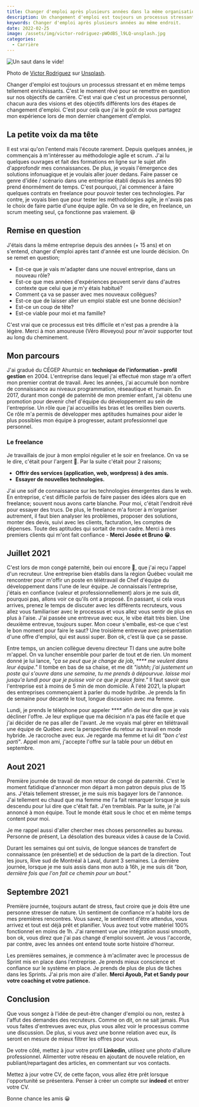 ```yaml
---
title: Changer d'emploi après plusieurs années dans la même organisation.
description: Un changement d'emploi est toujours un processus stressant et en même temps tellement intéressant.
keywords: Changer d'emploi après plusieurs années au même endroit.
date: 2022-02-25
image: /assets/img/victor-rodriguez-pWOdBS_l9LQ-unsplash.jpg
categories:
  - Carrière
---
```


![Un saut dans le vide!](/assets/img/victor-rodriguez-pWOdBS_l9LQ-unsplash.jpg "Un saut dans le vide")

<div class="caption">
Photo de <a href="https://unsplash.com/@vimarovi">Victor Rodriguez</a> sur <a href="https://unsplash.com">Unsplash</a>.
</div>

Changer d'emploi est toujours un processus stressant et en même temps tellement enrichissants. 
C'est le moment rêvé pour se remettre en question sur nos objectifs de carrière.
C'est vrai que c'est un processus personnel, chacun aura des visions et des objectifs différents lors des étapes de changement d'emploi.
C'est pour celà que j'ai le goût de vous partagez mon expérience lors de mon dernier changement d'emploi.

## La petite voix da ma tête

Il est vrai qu'on l'entend mais l'écoute rarement. 
Depuis quelques années, je commençais à m'intéresser au méthodologie agile et scrum. 
J'ai lu quelques ouvrages et fait des formations en ligne sur le sujet afin d'approfondir mes connaissances.
De plus, je voyais l'émergence des solutions infonuagique et je voulais aller jouer dedans.
Faire passer ce genre d'idée / scénario dans une entreprise établi depuis les années 90 prend énormément de temps.
C'est pourquoi, j'ai commencer à faire quelques contrats en freelance pour pouvoir tester ces technologies.
Par contre, je voyais bien que pour tester les méthodologies agile, je n'avais pas le choix de faire partie d'une équipe agile. 
On va se le dire, en freelance, un scrum meeting seul, ça fonctionne pas vraiement. 😆

## Remise en question

J'étais dans la même entreprise depuis des années (+ 15 ans) et on s'entend, changer d'emploi après tant d'année est une lourde décision. 
On se remet en question; 
- Est-ce que je vais m'adapter dans une nouvel entreprise, dans un nouveau rôle? 
- Est-ce que mes années d'expériences peuvent servir dans d'autres contexte que celui que je m'y étais habitué?
- Comment ça va se passer avec mes nouveaux collègues?
- Est-ce que de laisser aller un emploi stable est une bonne décision?
- Est-ce un coup de tête?
- Est-ce viable pour moi et ma famille?

C'est vrai que ce processus est très difficile et n'est pas a prendre à la légère. Merci à mon amoureuse (Véro #loveyou) pour m'avoir supporter tout au long du cheminement.

## Mon parcours

J'ai gradué du CÉGEP Ahuntsic en __technique de l'information - profil gestion__ en 2004. 
L'entreprise dans lequel j'ai effectué mon stage m'a offert mon premier contrat de travail.
Avec les années, j'ai accumulé bon nombre de connaissance au niveaux programmation, réseautique et humain.
En 2017, durant mon congé de paternité de mon premier enfant, j'ai obtenu une promotion pour devenir chef d'équipe du développement au sein de l'entreprise.
Un rôle que j'ai accueillis les bras et les oreilles bien ouverts.
Ce rôle m'a permis de développer mes aptitudes humaines pour aider le plus possibles mon équipe à progresser, autant professionnel que personnel.

### Le freelance

Je travaillais de jour à mon emploi régulier et le soir en freelance. On va se le dire, c'était pour l'argent 🤑. Par la suite c'était pour 2 raisons;
- __Offrir des services (application, web, wordpress) à des amis.__
- __Essayer de nouvelles technologies.__

J'ai une soif de connaissance sur les technologies émergentes dans le web.
En entreprise, c'est difficile parfois de faire passer des idées alors que en freelance; souvent nous avons carte blanche.
Pour moi, c'était l'endroit rêvé pour essayer des trucs. 
De plus, le freelance m'a forcer à m'organiser autrement, il faut bien analyser les problèmes, proposer des solutions, monter des devis, suivi avec les clients, facturation, les comptes de dépenses. 
Toute des aptitudes qui sortait de mon cadre.
Merci à mes premiers clients qui m'ont fait confiance - __Merci Josée et Bruno 😀__.

## Juillet 2021

C'est lors de mon congé paternité, bein oui encore 🤪, que j'ai reçu l'appel d'un recruteur.
Une entreprise bien établis dans la région Québec voulait me rencontrer pour m'offir un poste en télétravail de Chef d'équipe du développement dans l'une de leur équipe.
Je connaissais l'entreprise, j'étais en confiance (valeur et professionnellement) alors je me suis dit, pourquoi pas, allons voir ce qu'ils ont a proposé. En passant, si cela vous arrives, prenez le temps de discuter avec les différents recruteurs, vous allez vous familiariser avec le processus et vous allez vous sentir de plus en plus à l'aise. 
J'ai passée une entrevue avec eux, le vibe était très bien. Une deuxième entrevue, toujours super. 
Mon coeur s'emballe, est-ce que c'est le bon moment pour faire le saut? 
Une troisième entrevue avec présentation d'une offre d'emploi, qui est aussi super.
Bon ok, c'est là que ça se passe.

Entre temps, un ancien collègue devenu directeur TI dans une autre boîte m'appel.
On va luncher ensemble pour parler de tout et de rien.
Un moment donné je lui lance, _"ça se peut que je change de job, **** me veulent dans leur équipe."_
Il tombe en bas de sa chaise, et me dit _"ishhh; j'ai justement un poste qui s'ouvre dans une semaine, tu me prends à dépourvue. laisse moi jusqu'a lundi pour que je puisse voir ce que je peux faire."_
Il faut savoir que l'entreprise est à moins de 5 min de mon domicile.
À l'été 2021, la plupart des entreprises commençaient à parler du mode hydribe. 
Je prends la fin de semaine pour décanté le tout, longue discussion avec ma femme.

Lundi, je prends le téléphone pour appeler **** afin de leur dire que je vais décliner l'offre. 
Je leur explique que ma décision n'a pas été facile et que j'ai décider de ne pas aller de l'avant.
Je me voyais mal gèrer en télétravail une équipe de Québec avec la perspective du retour au travail en mode hybride.
Je raccroche avec eux. Je regarde ma femme et lui dit _"bon c'est parti"_.
Appel mon ami, j'accepte l'offre sur la table pour un début en septembre.

## Aout 2021

Première journée de travail de mon retour de congé de paternité.
C'est le moment fatidique d'annoncer mon départ à mon patron depuis plus de 15 ans.
J'étais tellement stresser, je me suis mis bagayer lors de l'annonce.
J'ai tellement eu chaud que ma femme me l'a fait remarquer lorsque je suis descendu pour lui dire que c'était fait.
J'en tremblais. Par la suite, je l'ai annoncé à mon équipe.
Tout le monde était sous le choc et en même temps content pour moi.

Je me rappel aussi d'aller chercher mes choses personnelles au bureau.
Personne de présent, La désolation des bureaux vides à cause de la Covid.

Durant les semaines qui ont suivis, de longue séances de transfert de connaissance (en présentiel) et de séduction de la part de la direction.
Tout les jours, Rive sud de Montréal à Laval, durant 3 semaines.
La dernière journée, lorsque je me suis assis dans mon auto à 16h, je me suis dit _"bon, dernière fois que l'on fait ce chemin pour un bout."_ 

## Septembre 2021

Première journée, toujours autant de stress, faut croire que je dois être une personne stresser de nature.
Un sentiment de confiance m'a habité lors de mes premières rencontres. 
Vous savez, le sentiment d'être attendus, vous arrivez et tout est déjà prêt et planifier.
Vous avez tout votre matériel 100% fonctionnel en moins de 1h.
J'ai rarement vue une intégration aussi smooth, bon ok, vous direz que j'ai pas changé d'emploi souvent.
Je vous l'accorde, par contre, avec les années ont entend toute sorte histoire d'horreur.

Les premières semaines, je commence à m'aclimater avec le processus de Sprint mis en place dans l'entreprise.
Je prends mieux conscience et confiance sur le système en place.
Je prends de plus de plus de tâches dans les Sprints.
J'ai pris mon aire d'aller.
__Merci Ayoub, Pat et Sandy pour votre coaching et votre patience.__

## Conclusion

Que vous songez à l'idée de peut-être changer d'emploi ou non, restez à l'affut des demandes des recruteurs.
Comme on dit, on ne sait jamais. Plus vous faites d'entrevues avec eux, plus vous allez voir le processus comme une discussion.
De plus, si vous avez une bonne relation avec eux, ils seront en mesure de mieux filtrer les offres pour vous.

De votre côté, mettez à jour votre profil __Linkedin__, utilisez une photo d'allure professionnel. Alimenter votre réseau en ajoutant de nouvelle relation, en publiant/repartagant des articles, en commentant sur vos contacts. 

Mettez à jour votre CV, de cette façon, vous allez être prêt lorsque l'opportunité se présentera. Penser à créer un compte sur __indeed__ et entrer votre CV.

Bonne chance les amis 😀